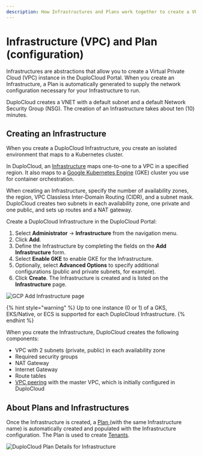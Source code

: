 ```yaml
---
description: How Infrastructures and Plans work together to create a VPC
---
```


# Infrastructure (VPC) and Plan (configuration)

Infrastructures are abstractions that allow you to create a Virtual Private Cloud (VPC) instance in the DuploCloud Portal. When you create an Infrastructure, a Plan is automatically generated to supply the network configuration necessary for your Infrastructure to run.&#x20;

DuploCloud creates a VNET with a default subnet and a default Network Security Group (NSG). The creation of an Infrastructure takes about ten (10) minutes.&#x20;

## Creating an Infrastructure

When you create a DuploCloud Infrastructure, you create an isolated environment that maps to a Kubernetes cluster.&#x20;

In DuploCloud, an [Infrastructure](../../../getting-started/application-focussed-interface/infrastructure.md) maps one-to-one to a VPC in a specified region. It also maps to a [Google Kubernetes Engine](https://cloud.google.com/kubernetes-engine) (GKE) cluster you use for container orchestration.&#x20;

When creating an Infrastructure, specify the number of availability zones, the region, VPC Classless Inter-Domain Routing (CIDR), and a subnet mask. DuploCloud creates two subnets in each availability zone, one private and one public, and sets up routes and a NAT gateway.&#x20;

Create a DuploCloud Infrastructure in the DuploCloud Portal:

1. Select **Administrator** -> **Infrastructure** from the navigation menu.&#x20;
2. Click **Add**.
3. Define the Infrastructure by completing the fields on the **Add Infrastructure** form.&#x20;
4. Select **Enable GKE** to enable GKE for the Infrastructure.
5. Optionally, select **Advanced Options** to specify additional configurations (public and private subnets, for example).
6. Click **Create**. The Infrastructure is created and is listed on the **Infrastructure** page.

![GCP Add Infrastructure page](<../../../.gitbook/assets/GCP\_Infra\_Add (1).png>)

{% hint style="warning" %}
Up to one instance (0 or 1) of a GKS, EKS/Native, or ECS is supported for each DuploCloud Infrastructure.
{% endhint %}

When you create the Infrastructure, DuploCloud creates the following components:

* VPC with 2 subnets (private, public) in each availability zone
* Required security groups
* NAT Gateway
* Internet Gateway
* Route tables
* [VPC peering](../../../aws/aws-services/virtual-private-cloud-vpc-peering.md) with the master VPC, which is initially configured in DuploCloud

## About Plans and Infrastructures

Once the Infrastructure is created, a [Plan ](../../../getting-started/application-focussed-interface/plan.md)(with the same Infrastructure name) is automatically created and populated with the Infrastructure configuration. The Plan is used to create [Tenants](../../../azure/use-cases/tenant-environment.md).

![DuploCloud Plan Details for Infrastructure](<../../../.gitbook/assets/GCP\_Plan\_Details (1).png>)
